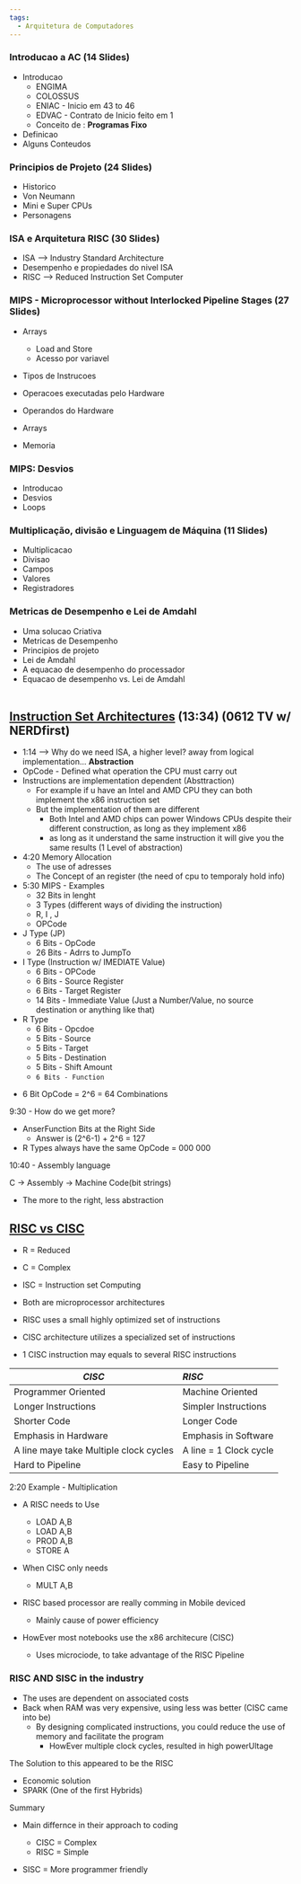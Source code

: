 ```yaml
---
tags:
  - Arquitetura de Computadores
---
```

### Introducao a AC (14 Slides)
  - Introducao 
    - ENGIMA
    - COLOSSUS
    - ENIAC - Inicio em 43 to 46
    - EDVAC - Contrato de Inicio feito em 1
    - Conceito de : **Programas Fixo**
  - Definicao
  - Alguns Conteudos
### Principios de Projeto (24 Slides)
  - Historico
  - Von Neumann
  - Mini e Super CPUs
  - Personagens
### ISA e Arquitetura RISC (30 Slides)
  - ISA --> Industry Standard Architecture 
  - Desempenho e propiedades do nivel ISA
  - RISC --> Reduced Instruction Set Computer 
### MIPS - Microprocessor without Interlocked Pipeline Stages (27 Slides)
  - Arrays
    - Load and Store
    - Acesso por variavel

  - Tipos de Instrucoes
  - Operacoes executadas pelo Hardware
  - Operandos do Hardware
  - Arrays
  - Memoria
### MIPS: Desvios
  - Introducao
  - Desvios 
  - Loops

### Multiplicação, divisão e Linguagem de Máquina (11 Slides)
  - Multiplicacao
  - Divisao
  - Campos
  - Valores
  - Registradores

### Metricas de Desempenho e Lei de Amdahl
  - Uma solucao Criativa
  - Metricas de Desempenho
  - Principios de projeto
  - Lei de Amdahl
  - A equacao de desempenho do processador
  - Equacao de desempenho vs. Lei de Amdahl
<br><br>
## [Instruction Set Architectures](https://www.youtube.com/watch?v=1KTW32xSs_k)  (13:34) (0612 TV w/ NERDfirst) 
- 1:14 --> Why do we need ISA, a higher level? away from logical implementation... **Abstraction**
- OpCode - Defined what operation the CPU must carry out
- Instructions are implementation dependent (Absttraction)
  - For example if u have an Intel and AMD CPU they can both implement the x86 instruction set
  - But the implementation of them are different
    - Both Intel and AMD chips can power Windows CPUs despite their different construction, as long as they implement x86
    - as long as it understand the same instruction it will give you the same results (1 Level of abstraction)
- 4:20 Memory Allocation 
  - The use of adresses
  - The Concept of an register (the need of cpu to temporaly hold info)
- 5:30 MIPS - Examples
  - 32 Bits in lenght
  - 3 Types (different ways of dividing the instruction)
  - R, I , J
  - OPCode
- J Type (JP)
  - 6 Bits - OpCode
  - 26 Bits - Adrrs to JumpTo
- I Type (Instruction w/ IMEDIATE Value)
  - 6 Bits - OPCode
  - 6 Bits - Source Register
  - 6 Bits - Target Register
  - 14 Bits - Immediate Value (Just a Number/Value, no source destination or anything like that)
- R Type
  - 6 Bits - Opcdoe
  - 5 Bits - Source
  - 5 Bits - Target
  - 5 Bits - Destination
  - 5 Bits - Shift Amount
  - `6 Bits - Function`
* 6 Bit OpCode = 2^6 = 64 Combinations

9:30 - How do we get more?
- AnserFunction Bits at the Right Side
  - Answer is (2^6-1) + 2^6 = 127
- R Types always have the same OpCode = 000 000

10:40 - Assembly language

C -> Assembly -> Machine Code(bit strings)
- The more to the right, less abstraction

## [RISC vs CISC](https://www.youtube.com/watch?v=_EKgwOAAWZA)
- R = Reduced
- C = Complex
- ISC = Instruction set Computing

- Both are microprocessor architectures
- RISC uses a small highly optimized set of instructions
- CISC architecture utilizes a specialized set of instructions

* 1 CISC instruction may equals to several RISC instructions

| _CISC_ | _RISC_| 
| --------| :-------|
| Programmer Oriented     | Machine Oriented   | 
| Longer Instructions     | Simpler Instructions     | 
| Shorter Code     | Longer Code    | 
| Emphasis in Hardware     |  Emphasis in Software     | 
| A line maye take Multiple clock cycles    | A line = 1 Clock cycle    | 
| Hard to Pipeline    | Easy to Pipeline |

2:20 Example - Multiplication
- A RISC needs to Use
  - LOAD A,B
  - LOAD A,B
  - PROD A,B
  - STORE A
- When CISC only needs 
  - MULT A,B

- RISC based processor are really comming in Mobile deviced 
  - Mainly cause of power efficiency 
- HowEver most notebooks use the x86 architecure (CISC)
  - Uses microciode, to take advantage of the RISC Pipeline

### RISC AND SISC in the industry
  - The uses are dependent on associated costs 
  - Back when RAM was very expensive, using less was better (CISC came into be)
    - By designing complicated instructions, you could reduce the use of memory and facilitate the program
      - HowEver multiple clock cycles, resulted in high powerUltage

The Solution to this appeared to be the RISC
  - Economic solution
  - SPARK (One of the first Hybrids)

Summary
- Main differnce in their approach to coding
  - CISC = Complex
  - RISC = Simple

- SISC = More programmer friendly